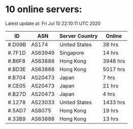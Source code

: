 # 10 online servers:

Latest update at: Fri Jul 10 22:10:11 UTC 2020

| ID | ASN | Server Country | Online |
| -- | --- | -------------- | ------ |
| #.D09B | AS174 | United States | 38 hrs |
| #.7F1D | AS63949 | Singapore | 14 hrs |
| #.B6F8 | AS63888 | Hong Kong | 3948 hrs |
| #.BD3E | AS63888 | Hong Kong | 5017 hrs |
| #.B704 | AS20473 | Japan | 7 hrs |
| #.CE05 | AS20473 | Japan | 21 hrs |
| #.B27D | AS20473 | Japan | 4 hrs |
| #.1278 | AS23033 | United States | 1433 hrs |
| #.5AD7 | AS8075 | Hong Kong | 19 hrs |
| #.33B9 | AS63888 | Hong Kong | 13 hrs |

